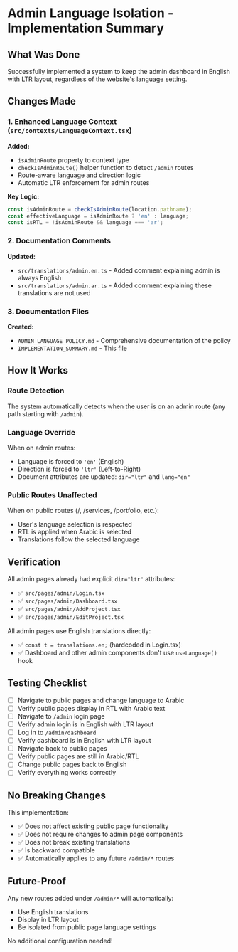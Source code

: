 # Admin Language Isolation - Implementation Summary

## What Was Done

Successfully implemented a system to keep the admin dashboard in English with LTR layout, regardless of the website's language setting.

## Changes Made

### 1. Enhanced Language Context (`src/contexts/LanguageContext.tsx`)

**Added:**
- `isAdminRoute` property to context type
- `checkIsAdminRoute()` helper function to detect `/admin` routes
- Route-aware language and direction logic
- Automatic LTR enforcement for admin routes

**Key Logic:**
```typescript
const isAdminRoute = checkIsAdminRoute(location.pathname);
const effectiveLanguage = isAdminRoute ? 'en' : language;
const isRTL = !isAdminRoute && language === 'ar';
```

### 2. Documentation Comments

**Updated:**
- `src/translations/admin.en.ts` - Added comment explaining admin is always English
- `src/translations/admin.ar.ts` - Added comment explaining these translations are not used

### 3. Documentation Files

**Created:**
- `ADMIN_LANGUAGE_POLICY.md` - Comprehensive documentation of the policy
- `IMPLEMENTATION_SUMMARY.md` - This file

## How It Works

### Route Detection
The system automatically detects when the user is on an admin route (any path starting with `/admin`).

### Language Override
When on admin routes:
- Language is forced to `'en'` (English)
- Direction is forced to `'ltr'` (Left-to-Right)
- Document attributes are updated: `dir="ltr"` and `lang="en"`

### Public Routes Unaffected
When on public routes (/, /services, /portfolio, etc.):
- User's language selection is respected
- RTL is applied when Arabic is selected
- Translations follow the selected language

## Verification

All admin pages already had explicit `dir="ltr"` attributes:
- ✅ `src/pages/admin/Login.tsx`
- ✅ `src/pages/admin/Dashboard.tsx`
- ✅ `src/pages/admin/AddProject.tsx`
- ✅ `src/pages/admin/EditProject.tsx`

All admin pages use English translations directly:
- ✅ `const t = translations.en;` (hardcoded in Login.tsx)
- ✅ Dashboard and other admin components don't use `useLanguage()` hook

## Testing Checklist

- [ ] Navigate to public pages and change language to Arabic
- [ ] Verify public pages display in RTL with Arabic text
- [ ] Navigate to `/admin` login page
- [ ] Verify admin login is in English with LTR layout
- [ ] Log in to `/admin/dashboard`
- [ ] Verify dashboard is in English with LTR layout
- [ ] Navigate back to public pages
- [ ] Verify public pages are still in Arabic/RTL
- [ ] Change public pages back to English
- [ ] Verify everything works correctly

## No Breaking Changes

This implementation:
- ✅ Does not affect existing public page functionality
- ✅ Does not require changes to admin page components
- ✅ Does not break existing translations
- ✅ Is backward compatible
- ✅ Automatically applies to any future `/admin/*` routes

## Future-Proof

Any new routes added under `/admin/*` will automatically:
- Use English translations
- Display in LTR layout
- Be isolated from public page language settings

No additional configuration needed!
